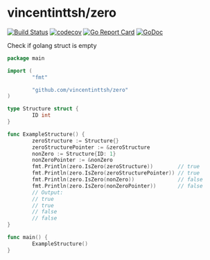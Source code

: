 # vincentinttsh/zero

[![Build Status](https://travis-ci.com/vincentinttsh/zero.svg?branch=master)](https://travis-ci.com/vincentinttsh/zero)
[![codecov](https://codecov.io/gh/vincentinttsh/zero/branch/master/graph/badge.svg?token=NATJW3S1UO)](https://codecov.io/gh/vincentinttsh/zero)
[![Go Report Card](https://goreportcard.com/badge/github.com/vincentinttsh/zero)](https://goreportcard.com/report/github.com/vincentinttsh/zero)
[![GoDoc](https://godoc.org/github.com/vincentinttsh/zero?status.svg)](https://godoc.org/github.com/vincentinttsh/zero)

Check if golang struct is empty

``` go
package main

import (
        "fmt"

        "github.com/vincentinttsh/zero"
)

type Structure struct {
        ID int
}

func ExampleStructure() {
        zeroStructure := Structure{}
        zeroStructurePointer := &zeroStructure
        nonZero := Structure{ID: 1}
        nonZeroPointer := &nonZero
        fmt.Println(zero.IsZero(zeroStructure))        // true
        fmt.Println(zero.IsZero(zeroStructurePointer)) // true
        fmt.Println(zero.IsZero(nonZero))              // false
        fmt.Println(zero.IsZero(nonZeroPointer))       // false
        // Output:
        // true
        // true
        // false
        // false
}

func main() {
        ExampleStructure()
}
```

